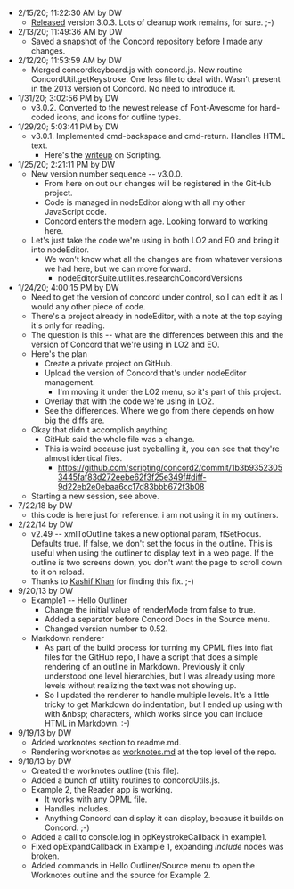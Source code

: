 * 2/15/20; 11:22:30 AM by DW
   * <a href="http://scripting.com/2020/02/15.html#a161619">Released</a> version 3.0.3. Lots of cleanup work remains, for sure. ;-)
* 2/13/20; 11:49:36 AM by DW
   * Saved a <a href="https://s3.amazonaws.com/scripting.com/2020/02/13/concord-master.zip">snapshot</a> of the Concord repository before I made any changes. 
* 2/12/20; 11:53:59 AM by DW
   * Merged concordkeyboard.js with concord.js. New routine ConcordUtil.getKeystroke. One less file to deal with. Wasn't present in the 2013 version of Concord. No need to introduce it. 
* 1/31/20; 3:02:56 PM by DW
   * v3.0.2. Converted to the newest release of Font-Awesome for hard-coded icons, and icons for outline types. 
* 1/29/20; 5:03:41 PM by DW
   * v3.0.1. Implemented cmd-backspace and cmd-return. Handles HTML text.
      * Here's the <a href="http://scripting.com/2020/01/29.html#a182110">writeup</a> on Scripting. 
* 1/25/20; 2:21:11 PM by DW
   * New version number sequence -- v3.0.0.
      * From here on out our changes will be registered in the GitHub project.
      * Code is managed in nodeEditor along with all my other JavaScript code.
      * Concord enters the modern age. Looking forward to working here. 
   * Let's just take the code we're using in both LO2 and EO and bring it into nodeEditor. 
      * We won't know what all the changes are from whatever versions we had here, but we can move forward.
         * nodeEditorSuite.utilities.researchConcordVersions
* 1/24/20; 4:00:15 PM by DW
   * Need to get the version of concord under control, so I can edit it as I would any other piece of code. 
   * There's a project already in nodeEditor, with a note at the top saying it's only for reading. 
   * The question is this -- what are the differences between this and the version of Concord that we're using in LO2 and EO.
   * Here's the plan
      * Create a private project on GitHub.
      * Upload the version of Concord that's under nodeEditor management.
         * I'm moving it under the LO2 menu, so it's part of this project.
      * Overlay that with the code we're using in LO2.
      * See the differences. Where we go from there depends on how big the diffs are. 
   * Okay that didn't accomplish anything
      * GitHub said the whole file was a change. 
      * This is weird because just eyeballing it, you can see that they're almost identical files.
         * https://github.com/scripting/concord2/commit/1b3b93523053445faf83d272eebe62f3f25e349f#diff-9d22eb2e0ebaa6cc17d83bbb672f3b08
   * Starting a new session, see above.
* 7/22/18 by DW
   * this code is here just for reference. i am not using it in my outliners. 
* 2/22/14 by DW
   * v2.49 -- xmlToOutline takes a new optional param, flSetFocus. Defaults true. If false, we don't set the focus in the outline. This is useful when using the outliner to display text in a web page. If the outline is two screens down, you don't want the page to scroll down to it on reload. 
   * Thanks to <a href="http://k4shif.blogspot.com/">Kashif Khan</a> for finding this fix. ;-)
* 9/20/13 by DW
   * Example1 -- Hello Outliner
      * Change the initial value of renderMode from false to true.
      * Added a separator before Concord Docs in the Source menu.
      * Changed version number to 0.52.
   * Markdown renderer
      * As part of the build process for turning my OPML files into flat files for the GitHub repo, I have a script that does a simple rendering of an outline in Markdown. Previously it only understood one level hierarchies, but I was already using more levels without realizing the text was not showing up. 
      * So I updated the renderer to handle multiple levels. It's a little tricky to get Markdown do indentation, but I ended up using with with &amp;nbsp; characters, which works since you can include HTML in Markdown. :-)
* 9/19/13 by DW
   * Added worknotes section to readme.md.
   * Rendering worknotes as <a href="https://github.com/scripting/concord/blob/master/worknotes.md">worknotes.md</a> at the top level of the repo.
* 9/18/13 by DW
   * Created the worknotes outline (this file). 
   * Added a bunch of utility routines to concordUtils.js. 
   * Example 2, the Reader app is working. 
      * It works with any OPML file.
      * Handles includes. 
      * Anything Concord can display it can display, because it builds on Concord. ;-)
   * Added a call to console.log in opKeystrokeCallback in example1. 
   * Fixed opExpandCallback in Example 1, expanding <i>include</i> nodes was broken.
   * Added commands in Hello Outliner/Source menu to open the Worknotes outline and the source for Example 2.
